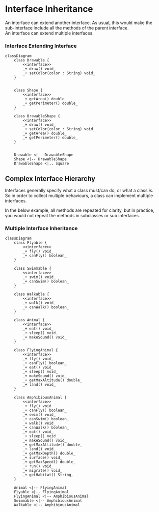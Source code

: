 # Interface Inheritance

An interface can extend another interface. As usual, this would make the sub-interface include all the methods of the parent interface.\
An interface can extend multiple interfaces.

### Interface Extending Interface
```mermaid
classDiagram
    class Drawable {
        <<interface>>
        _+ draw() void_
        _+ setColor(color : String) void_
    }

    
    class Shape {
        <<interface>>
        _+ getArea() double_
        _+ getPerimeter() double_
    }
    
    class DrawableShape {
        <<interface>>
        _+ draw() void_
        _+ setColor(color : String) void_
        _+ getArea() double_
        _+ getPerimeter() double_
    }

    
    Drawable <|-- DrawableShape
    Shape <|-- DrawableShape
    DrawableShape <|.. Square
```

## Complex Interface Hierarchy

Interfaces generally specify what a class must/can do, or what a class _is_. So in order to collect multiple behaviours, a class can implement multiple interfaces.

In the below example, all methods are repeated for clarity, but in practice, you would not repeat the methods in subclasses or sub
interfaces.

### Multiple Interface Inheritance
```mermaid
classDiagram
    class Flyable {
        <<interface>>
        _+ fly() void_
        _+ canFly() boolean_
    }
    
    class Swimmable {
        <<interface>>
        _+ swim() void_
        _+ canSwim() boolean_
    }
    
    class Walkable {
        <<interface>>
        _+ walk() void_
        _+ canWalk() boolean_
    }
    
    class Animal {
        <<interface>>
        _+ eat() void_
        _+ sleep() void_
        _+ makeSound() void_
    }
    
    class FlyingAnimal {
        <<interface>>
        _+ fly() void_
        _+ canFly() boolean_
        _+ eat() void_
        _+ sleep() void_
        _+ makeSound() void_
        _+ getMaxAltitude() double_
        _+ land() void_
    }
    
    class AmphibiousAnimal {
        <<interface>>
        _+ fly() void_  
        _+ canFly() boolean_
        _+ swim() void_
        _+ canSwim() boolean_
        _+ walk() void_
        _+ canWalk() boolean_
        _+ eat() void_
        _+ sleep() void_
        _+ makeSound() void_
        _+ getMaxAltitude() double_
        _+ land() void_
        _+ getMaxDepth() double_
        _+ surface() void_
        _+ getMaxSpeed() double_
        _+ run() void_
        _+ migrate() void_
        _+ getHabitat() String_
    }
    
    Animal <|-- FlyingAnimal
    Flyable <|-- FlyingAnimal
    FlyingAnimal <|-- AmphibiousAnimal
    Swimmable <|-- AmphibiousAnimal
    Walkable <|-- AmphibiousAnimal
```
